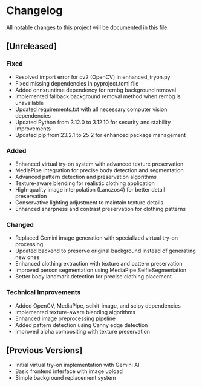 # Changelog

All notable changes to this project will be documented in this file.

## [Unreleased]

### Fixed
- Resolved import error for cv2 (OpenCV) in enhanced_tryon.py
- Fixed missing dependencies in pyproject.toml file
- Added onnxruntime dependency for rembg background removal
- Implemented fallback background removal method when rembg is unavailable
- Updated requirements.txt with all necessary computer vision dependencies
- Updated Python from 3.12.0 to 3.12.10 for security and stability improvements
- Updated pip from 23.2.1 to 25.2 for enhanced package management

### Added
- Enhanced virtual try-on system with advanced texture preservation
- MediaPipe integration for precise body detection and segmentation
- Advanced pattern detection and preservation algorithms
- Texture-aware blending for realistic clothing application
- High-quality image interpolation (Lanczos4) for better detail preservation
- Conservative lighting adjustment to maintain texture details
- Enhanced sharpness and contrast preservation for clothing patterns

### Changed
- Replaced Gemini image generation with specialized virtual try-on processing
- Updated backend to preserve original background instead of generating new ones
- Enhanced clothing extraction with texture and pattern preservation
- Improved person segmentation using MediaPipe SelfieSegmentation
- Better body landmark detection for precise clothing placement

### Technical Improvements
- Added OpenCV, MediaPipe, scikit-image, and scipy dependencies
- Implemented texture-aware blending algorithms
- Enhanced image preprocessing pipeline
- Added pattern detection using Canny edge detection
- Improved alpha compositing with texture preservation

## [Previous Versions]
- Initial virtual try-on implementation with Gemini AI
- Basic frontend interface with image upload
- Simple background replacement system

